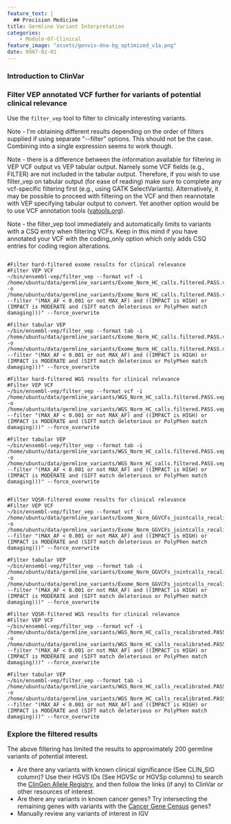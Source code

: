 ```yaml
---
feature_text: |
  ## Precision Medicine
title: Germline Variant Interpretation
categories:
    - Module-07-Clinical
feature_image: "assets/genvis-dna-bg_optimized_v1a.png"
date: 0007-02-01
---
```


### Introduction to ClinVar

### Filter VEP annotated VCF further for variants of potential clinical relevance

Use the `filter_vep` tool to filter to clinically interesting variants.

Note - I'm obtaining different results depending on the order of filters supplied if using separate "--filter" options. This should not be the case. Combining into a single expression seems to work though.

Note - there is a difference between the information available for filtering in VEP VCF output vs VEP tabular output. Namely some VCF fields (e.g., FILTER) are not included in the tabular output. Therefore, if you wish to use filter_vep on tabular output (for ease of reading) make sure to complete any vcf-specific filtering first (e.g., using GATK SelectVariants). Alternatively, it may be possible to proceed with filtering on the VCF and then reannotate with VEP specifying tabular output to convert. Yet another option would be to use VCF annotation tools ([vatools.org](http://vatools.org)).

Note - the filter_vep tool immediately and automatically limits to variants with a CSQ entry when filtering VCFs. Keep in this mind if you have annotated your VCF with the coding_only option which only adds CSQ entries for coding region alterations.


```

#Filter hard-filtered exome results for clinical relevance
#Filter VEP VCF
~/bin/ensembl-vep/filter_vep --format vcf -i /home/ubuntu/data/germline_variants/Exome_Norm_HC_calls.filtered.PASS.vep.vcf -o /home/ubuntu/data/germline_variants/Exome_Norm_HC_calls.filtered.PASS.vep.interesting.vcf --filter "(MAX_AF < 0.001 or not MAX_AF) and ((IMPACT is HIGH) or (IMPACT is MODERATE and (SIFT match deleterious or PolyPhen match damaging)))" --force_overwrite

#Filter tabular VEP
~/bin/ensembl-vep/filter_vep --format tab -i /home/ubuntu/data/germline_variants/Exome_Norm_HC_calls.filtered.PASS.vep.tsv -o /home/ubuntu/data/germline_variants/Exome_Norm_HC_calls.filtered.PASS.vep.interesting.tsv --filter "(MAX_AF < 0.001 or not MAX_AF) and ((IMPACT is HIGH) or (IMPACT is MODERATE and (SIFT match deleterious or PolyPhen match damaging)))" --force_overwrite

#Filter hard-filtered WGS results for clinical relevance
#Filter VEP VCF
~/bin/ensembl-vep/filter_vep --format vcf -i /home/ubuntu/data/germline_variants/WGS_Norm_HC_calls.filtered.PASS.vep.vcf -o /home/ubuntu/data/germline_variants/WGS_Norm_HC_calls.filtered.PASS.vep.interesting.vcf --filter "(MAX_AF < 0.001 or not MAX_AF) and ((IMPACT is HIGH) or (IMPACT is MODERATE and (SIFT match deleterious or PolyPhen match damaging)))" --force_overwrite

#Filter tabular VEP
~/bin/ensembl-vep/filter_vep --format tab -i /home/ubuntu/data/germline_variants/WGS_Norm_HC_calls.filtered.PASS.vep.tsv -o /home/ubuntu/data/germline_variants/WGS_Norm_HC_calls.filtered.PASS.vep.interesting.tsv --filter "(MAX_AF < 0.001 or not MAX_AF) and ((IMPACT is HIGH) or (IMPACT is MODERATE and (SIFT match deleterious or PolyPhen match damaging)))" --force_overwrite


#Filter VQSR-filtered exome results for clinical relevance
#Filter VEP VCF
~/bin/ensembl-vep/filter_vep --format vcf -i /home/ubuntu/data/germline_variants/Exome_Norm_GGVCFs_jointcalls_recalibrated.PASS.vep.vcf -o /home/ubuntu/data/germline_variants/Exome_Norm_GGVCFs_jointcalls_recalibrated.PASS.vep.interesting.vcf --filter "(MAX_AF < 0.001 or not MAX_AF) and ((IMPACT is HIGH) or (IMPACT is MODERATE and (SIFT match deleterious or PolyPhen match damaging)))" --force_overwrite

#Filter tabular VEP
~/bin/ensembl-vep/filter_vep --format tab -i /home/ubuntu/data/germline_variants/Exome_Norm_GGVCFs_jointcalls_recalibrated.PASS.vep.tsv -o /home/ubuntu/data/germline_variants/Exome_Norm_GGVCFs_jointcalls_recalibrated.PASS.vep.interesting.tsv --filter "(MAX_AF < 0.001 or not MAX_AF) and ((IMPACT is HIGH) or (IMPACT is MODERATE and (SIFT match deleterious or PolyPhen match damaging)))" --force_overwrite

#Filter VQSR-filtered WGS results for clinical relevance
#Filter VEP VCF
~/bin/ensembl-vep/filter_vep --format vcf -i /home/ubuntu/data/germline_variants/WGS_Norm_HC_calls_recalibrated.PASS.vep.vcf -o /home/ubuntu/data/germline_variants/WGS_Norm_HC_calls_recalibrated.PASS.vep.interesting.vcf --filter "(MAX_AF < 0.001 or not MAX_AF) and ((IMPACT is HIGH) or (IMPACT is MODERATE and (SIFT match deleterious or PolyPhen match damaging)))" --force_overwrite

#Filter tabular VEP
~/bin/ensembl-vep/filter_vep --format tab -i /home/ubuntu/data/germline_variants/WGS_Norm_HC_calls_recalibrated.PASS.vep.tsv -o /home/ubuntu/data/germline_variants/WGS_Norm_HC_calls_recalibrated.PASS.vep.interesting.tsv --filter "(MAX_AF < 0.001 or not MAX_AF) and ((IMPACT is HIGH) or (IMPACT is MODERATE and (SIFT match deleterious or PolyPhen match damaging)))" --force_overwrite

```

### Explore the filtered results

The above filtering has limited the results to approximately 200 germline variants of potential interest.

- Are there any variants with known clinical significance (See CLIN_SIG column)? Use their HGVS IDs (See HGVSc or HGVSp columns) to search the [ClinGen Allele Registry](http://reg.clinicalgenome.org), and then follow the links (if any) to ClinVar or other resources of interest.
- Are there any variants in known cancer genes? Try intersecting the remaining genes with variants with the [Cancer Gene Census](https://cancer.sanger.ac.uk/census) genes?
- Manually review any variants of interest in IGV

